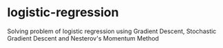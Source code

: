 # logistic-regression
Solving problem of logistic regression using Gradient Descent, Stochastic Gradient Descent and Nesterov's Momentum Method
